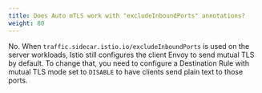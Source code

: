 ```yaml
---
title: Does Auto mTLS work with "excludeInboundPorts" annotations?
weight: 80
---
```


No. When `traffic.sidecar.istio.io/excludeInboundPorts` is used on the server workloads, Istio still
configures the client Envoy to send mutual TLS by default. To change that, you need to configure
a Destination Rule with mutual TLS mode set to `DISABLE` to have clients send plain text to those
ports.
